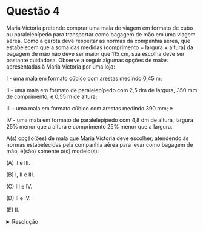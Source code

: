 # Questão 4

Maria Victoria pretende comprar uma mala de viagem em formato de cubo ou paralelepípedo para
transportar como bagagem de mão em uma viagem aérea. Como a garota deve respeitar as normas da companhia aérea, que estabelecem que a soma das medidas (comprimento + largura + altura) da bagagem de mão não deve ser maior que 115 cm, sua escolha deve ser bastante cuidadosa. Observe a seguir algumas opções de malas apresentadas à Maria Victoria por uma loja:

I - uma mala em formato cúbico com arestas medindo 0,45 m;

II - uma mala em formato de paralelepípedo com 2,5 dm de largura, 350 mm de comprimento, e 0,55 m de altura;

III - uma mala em formato cúbico com arestas medindo 390 mm; e

IV - uma mala em formato de paralelepípedo com 4,8 dm de altura, largura 25% menor que a altura e comprimento 25% menor que a largura.

A(s) opção(ões) de mala que Maria Victoria deve escolher, atendendo às normas estabelecidas pela companhia aérea para levar como bagagem de mão, é(são) somente o(s) modelo(s):

(A) II e III.

(B) I, II e III.

(C) III e IV.

(D) II e IV.

(E) II.

<details>
  <summary>Resolução</summary>
 
  ## Resolução

  Como a regra da soma das dimensões foi dada em cm, vamos convertendo tudo em cm para depois fazer as somas.

  I - Cubo de 0,45 m de aresta: 3 lados iguais de 45 m, logo \\(3 \times 45 = 135\\) cm. Como 135 > 115, Maria não pode usar este modelo. Já podemos eliminar a alternativa (B).

  II - 2,5 dm = 25 cm; 350 mm = 35 cm; 0,55 m = 55 cm. \\(25 + 35 + 55 = 115\\) cm. Este modelo tem a medida exatamente no limite do permitido. Assim, eliminamos também a alternativa (C), que não contém o modelo II como opção.

  III - 390 mm = 39 cm. Sendo um cubo, a soma das medidas é \\( 3 \times 39 = 117 \\) cm. Este modelo também não pode, e eliminamos a alternativa (A).

  IV - A altura é de 4,8 dm = 48 cm. A largura, sendo 25% menor, precisa medir 75% de 48 cm.
  
  \\(
    \begin{align}
    100\\% & \propto 48 \\\\
    75\\% & \propto L \\\\
    \end{align}
  \\)

  \\( L = \displaystyle \frac{75 \times 48}{100} = \displaystyle \frac{3600}{100} = 36 \\)
  
  OK, a largura mede 36 cm. A altura é 25% da largura, logo, regra de três novamente:
  
  \\(
    \begin{align}
    100\\% & \propto 36 \\\\
    75\\% & \propto A \\\\
    \end{align}
  \\)

  \\( A = \displaystyle \frac{75 \times 36}{100} = \displaystyle \frac{2700}{100} = 27 \\)
  
  Pronto, temos as três dimensões do modelo IV. \\(48 + 36 + 27 = 111\\) cm, então também pode-se usar este modelo.

  > Resposta: Alternativa (D)

</details>